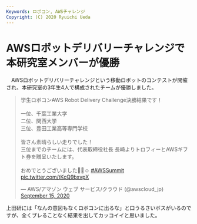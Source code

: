 ```yaml
---
Keywords: ロボコン, AWSチャレンジ
Copyright: (C) 2020 Ryuichi Ueda
---
```


# AWSロボットデリバリーチャレンジで本研究室メンバーが優勝

　AWSロボットデリバリーチャレンジという移動ロボットのコンテストが開催され、本研究室の3年生4人で構成されたチームが優勝しました。

<blockquote class="twitter-tweet"><p lang="ja" dir="ltr">学生ロボコンAWS Robot Delivery Challenge決勝結果です！<br><br>一位、千葉工業大学<br>二位、関西大学<br>三位、豊田工業高等専門学校<br><br>皆さん素晴らしい走りでした！<br>三位までのチームには、代表取締役社長 長崎よりトロフィーとAWSギフト券を贈呈いたします。　<br><br>おめでとうございました🎊👏☺ <a href="https://twitter.com/hashtag/AWSSummit?src=hash&amp;ref_src=twsrc%5Etfw">#AWSSummit</a> <a href="https://t.co/tKcQ9bxvpX">pic.twitter.com/tKcQ9bxvpX</a></p>&mdash; AWS/アマゾン ウェブ サービス/クラウド (@awscloud_jp) <a href="https://twitter.com/awscloud_jp/status/1305791112351641601?ref_src=twsrc%5Etfw">September 15, 2020</a></blockquote> <script async src="https://platform.twitter.com/widgets.js" charset="utf-8"></script>


上田研には「なんの意図もなくロボコンに出るな」と口うるさいボスがいるのですが、全くブレることなく結果を出してカッコイイと思いました。
